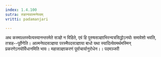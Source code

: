 ```yaml
---
index: 1.4.100
sutra: तङानावात्मनेपदम्
vritti: padamanjari

---
```

अथ कस्माल्लस्येत्यस्यानन्तरमेते सञ्ज्ञे न विहिते, एवं हि पुरुषसञ्ज्ञाभिरन्यत्रसिद्धोऽनयोः समावेशो भवति, तत्राह--पूर्वेणेति। आत्मनेपदसञ्ज्ञया परस्मैपदसञ्ज्ञाया बाधो यथा स्यादित्येवमर्थमस्मिन् प्रकरणेऽनयोर्विधानमिति भावः। महासञ्ज्ञाकरणं पूर्वाचार्यानुरोधेन।।
पदमञ्जरी